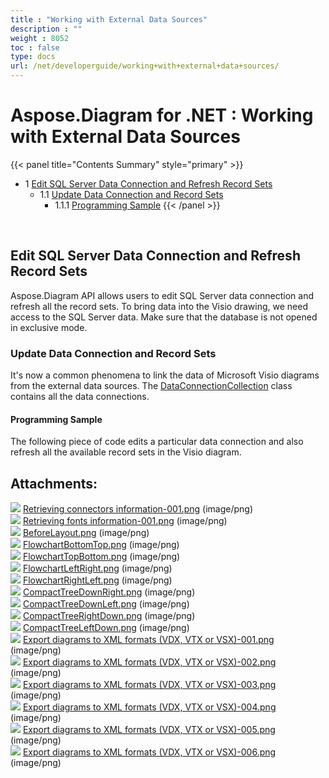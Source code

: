 ```yaml
---
title : "Working with External Data Sources" 
description : "" 
weight : 8052 
toc : false
type: docs
url: /net/developerguide/working+with+external+data+sources/
---
```


# Aspose.Diagram for .NET : Working with External Data Sources


{{< panel title="Contents Summary" style="primary" >}}
*   1 [Edit SQL Server Data Connection and Refresh Record Sets](#edit-sql-server-data-connection-and-refresh-record-sets)
    *   1.1 [Update Data Connection and Record Sets](#update-data-connection-and-record-sets)
        *   1.1.1 [Programming Sample](#programming-sample)
{{< /panel >}}
 

 

## Edit SQL Server Data Connection and Refresh Record Sets

Aspose.Diagram API allows users to edit SQL Server data connection and refresh all the record sets. To bring data into the Visio drawing, we need access to the SQL Server data. Make sure that the database is not opened in exclusive mode.

### Update Data Connection and Record Sets

It's now a common phenomena to link the data of Microsoft Visio diagrams from the external data sources. The [DataConnectionCollection](http://www.aspose.com/api/net/diagram/aspose.diagram/dataconnectioncollection) class contains all the data connections.

#### Programming Sample

The following piece of code edits a particular data connection and also refresh all the available record sets in the Visio diagram.

## Attachments:

![](https://docs2.aspose.com/diagram/net/images/icons/bullet_blue.gif) [Retrieving connectors information-001.png](https://docs2.aspose.com/diagram/net/attachments/18350212/18547281.png) (image/png)  
![](https://docs2.aspose.com/diagram/net/images/icons/bullet_blue.gif) [Retrieving fonts information-001.png](https://docs2.aspose.com/diagram/net/attachments/18350212/18547274.png) (image/png)  
![](https://docs2.aspose.com/diagram/net/images/icons/bullet_blue.gif) [BeforeLayout.png](https://docs2.aspose.com/diagram/net/attachments/18350212/18547273.png) (image/png)  
![](https://docs2.aspose.com/diagram/net/images/icons/bullet_blue.gif) [FlowchartBottomTop.png](https://docs2.aspose.com/diagram/net/attachments/18350212/18547276.png) (image/png)  
![](https://docs2.aspose.com/diagram/net/images/icons/bullet_blue.gif) [FlowchartTopBottom.png](https://docs2.aspose.com/diagram/net/attachments/18350212/18547275.png) (image/png)  
![](https://docs2.aspose.com/diagram/net/images/icons/bullet_blue.gif) [FlowchartLeftRight.png](https://docs2.aspose.com/diagram/net/attachments/18350212/18547278.png) (image/png)  
![](https://docs2.aspose.com/diagram/net/images/icons/bullet_blue.gif) [FlowchartRightLeft.png](https://docs2.aspose.com/diagram/net/attachments/18350212/18547277.png) (image/png)  
![](https://docs2.aspose.com/diagram/net/images/icons/bullet_blue.gif) [CompactTreeDownRight.png](https://docs2.aspose.com/diagram/net/attachments/18350212/18547280.png) (image/png)  
![](https://docs2.aspose.com/diagram/net/images/icons/bullet_blue.gif) [CompactTreeDownLeft.png](https://docs2.aspose.com/diagram/net/attachments/18350212/18547279.png) (image/png)  
![](https://docs2.aspose.com/diagram/net/images/icons/bullet_blue.gif) [CompactTreeRightDown.png](https://docs2.aspose.com/diagram/net/attachments/18350212/18547266.png) (image/png)  
![](https://docs2.aspose.com/diagram/net/images/icons/bullet_blue.gif) [CompactTreeLeftDown.png](https://docs2.aspose.com/diagram/net/attachments/18350212/18547265.png) (image/png)  
![](https://docs2.aspose.com/diagram/net/images/icons/bullet_blue.gif) [Export diagrams to XML formats (VDX, VTX or VSX)-001.png](https://docs2.aspose.com/diagram/net/attachments/18350212/18547268.png) (image/png)  
![](https://docs2.aspose.com/diagram/net/images/icons/bullet_blue.gif) [Export diagrams to XML formats (VDX, VTX or VSX)-002.png](https://docs2.aspose.com/diagram/net/attachments/18350212/18547267.png) (image/png)  
![](https://docs2.aspose.com/diagram/net/images/icons/bullet_blue.gif) [Export diagrams to XML formats (VDX, VTX or VSX)-003.png](https://docs2.aspose.com/diagram/net/attachments/18350212/18547270.png) (image/png)  
![](https://docs2.aspose.com/diagram/net/images/icons/bullet_blue.gif) [Export diagrams to XML formats (VDX, VTX or VSX)-004.png](https://docs2.aspose.com/diagram/net/attachments/18350212/18547269.png) (image/png)  
![](https://docs2.aspose.com/diagram/net/images/icons/bullet_blue.gif) [Export diagrams to XML formats (VDX, VTX or VSX)-005.png](https://docs2.aspose.com/diagram/net/attachments/18350212/18547272.png) (image/png)  
![](https://docs2.aspose.com/diagram/net/images/icons/bullet_blue.gif) [Export diagrams to XML formats (VDX, VTX or VSX)-006.png](https://docs2.aspose.com/diagram/net/attachments/18350212/18547271.png) (image/png)  

